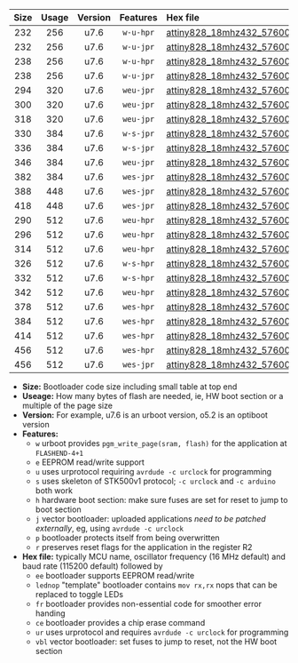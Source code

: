 |Size|Usage|Version|Features|Hex file|
|:-:|:-:|:-:|:-:|:--|
|232|256|u7.6|`w-u-hpr`|[attiny828_18mhz432_57600bps_ur.hex](https://raw.githubusercontent.com/stefanrueger/urboot/main/attiny828_18mhz432_57600bps_ur.hex)|
|232|256|u7.6|`w-u-jpr`|[attiny828_18mhz432_57600bps_ur_vbl.hex](https://raw.githubusercontent.com/stefanrueger/urboot/main/attiny828_18mhz432_57600bps_ur_vbl.hex)|
|238|256|u7.6|`w-u-hpr`|[attiny828_18mhz432_57600bps_lednop_ur.hex](https://raw.githubusercontent.com/stefanrueger/urboot/main/attiny828_18mhz432_57600bps_lednop_ur.hex)|
|238|256|u7.6|`w-u-jpr`|[attiny828_18mhz432_57600bps_lednop_ur_vbl.hex](https://raw.githubusercontent.com/stefanrueger/urboot/main/attiny828_18mhz432_57600bps_lednop_ur_vbl.hex)|
|294|320|u7.6|`weu-jpr`|[attiny828_18mhz432_57600bps_ee_ur_vbl.hex](https://raw.githubusercontent.com/stefanrueger/urboot/main/attiny828_18mhz432_57600bps_ee_ur_vbl.hex)|
|300|320|u7.6|`weu-jpr`|[attiny828_18mhz432_57600bps_ee_lednop_ur_vbl.hex](https://raw.githubusercontent.com/stefanrueger/urboot/main/attiny828_18mhz432_57600bps_ee_lednop_ur_vbl.hex)|
|318|320|u7.6|`weu-jpr`|[attiny828_18mhz432_57600bps_ee_lednop_fr_ur_vbl.hex](https://raw.githubusercontent.com/stefanrueger/urboot/main/attiny828_18mhz432_57600bps_ee_lednop_fr_ur_vbl.hex)|
|330|384|u7.6|`w-s-jpr`|[attiny828_18mhz432_57600bps_vbl.hex](https://raw.githubusercontent.com/stefanrueger/urboot/main/attiny828_18mhz432_57600bps_vbl.hex)|
|336|384|u7.6|`w-s-jpr`|[attiny828_18mhz432_57600bps_lednop_vbl.hex](https://raw.githubusercontent.com/stefanrueger/urboot/main/attiny828_18mhz432_57600bps_lednop_vbl.hex)|
|346|384|u7.6|`weu-jpr`|[attiny828_18mhz432_57600bps_ee_lednop_fr_ce_ur_vbl.hex](https://raw.githubusercontent.com/stefanrueger/urboot/main/attiny828_18mhz432_57600bps_ee_lednop_fr_ce_ur_vbl.hex)|
|382|384|u7.6|`wes-jpr`|[attiny828_18mhz432_57600bps_ee_vbl.hex](https://raw.githubusercontent.com/stefanrueger/urboot/main/attiny828_18mhz432_57600bps_ee_vbl.hex)|
|388|448|u7.6|`wes-jpr`|[attiny828_18mhz432_57600bps_ee_lednop_vbl.hex](https://raw.githubusercontent.com/stefanrueger/urboot/main/attiny828_18mhz432_57600bps_ee_lednop_vbl.hex)|
|418|448|u7.6|`wes-jpr`|[attiny828_18mhz432_57600bps_ee_lednop_fr_vbl.hex](https://raw.githubusercontent.com/stefanrueger/urboot/main/attiny828_18mhz432_57600bps_ee_lednop_fr_vbl.hex)|
|290|512|u7.6|`weu-hpr`|[attiny828_18mhz432_57600bps_ee_ur.hex](https://raw.githubusercontent.com/stefanrueger/urboot/main/attiny828_18mhz432_57600bps_ee_ur.hex)|
|296|512|u7.6|`weu-hpr`|[attiny828_18mhz432_57600bps_ee_lednop_ur.hex](https://raw.githubusercontent.com/stefanrueger/urboot/main/attiny828_18mhz432_57600bps_ee_lednop_ur.hex)|
|314|512|u7.6|`weu-hpr`|[attiny828_18mhz432_57600bps_ee_lednop_fr_ur.hex](https://raw.githubusercontent.com/stefanrueger/urboot/main/attiny828_18mhz432_57600bps_ee_lednop_fr_ur.hex)|
|326|512|u7.6|`w-s-hpr`|[attiny828_18mhz432_57600bps.hex](https://raw.githubusercontent.com/stefanrueger/urboot/main/attiny828_18mhz432_57600bps.hex)|
|332|512|u7.6|`w-s-hpr`|[attiny828_18mhz432_57600bps_lednop.hex](https://raw.githubusercontent.com/stefanrueger/urboot/main/attiny828_18mhz432_57600bps_lednop.hex)|
|342|512|u7.6|`weu-hpr`|[attiny828_18mhz432_57600bps_ee_lednop_fr_ce_ur.hex](https://raw.githubusercontent.com/stefanrueger/urboot/main/attiny828_18mhz432_57600bps_ee_lednop_fr_ce_ur.hex)|
|378|512|u7.6|`wes-hpr`|[attiny828_18mhz432_57600bps_ee.hex](https://raw.githubusercontent.com/stefanrueger/urboot/main/attiny828_18mhz432_57600bps_ee.hex)|
|384|512|u7.6|`wes-hpr`|[attiny828_18mhz432_57600bps_ee_lednop.hex](https://raw.githubusercontent.com/stefanrueger/urboot/main/attiny828_18mhz432_57600bps_ee_lednop.hex)|
|414|512|u7.6|`wes-hpr`|[attiny828_18mhz432_57600bps_ee_lednop_fr.hex](https://raw.githubusercontent.com/stefanrueger/urboot/main/attiny828_18mhz432_57600bps_ee_lednop_fr.hex)|
|456|512|u7.6|`wes-hpr`|[attiny828_18mhz432_57600bps_ee_lednop_fr_ce.hex](https://raw.githubusercontent.com/stefanrueger/urboot/main/attiny828_18mhz432_57600bps_ee_lednop_fr_ce.hex)|
|456|512|u7.6|`wes-jpr`|[attiny828_18mhz432_57600bps_ee_lednop_fr_ce_vbl.hex](https://raw.githubusercontent.com/stefanrueger/urboot/main/attiny828_18mhz432_57600bps_ee_lednop_fr_ce_vbl.hex)|

- **Size:** Bootloader code size including small table at top end
- **Useage:** How many bytes of flash are needed, ie, HW boot section or a multiple of the page size
- **Version:** For example, u7.6 is an urboot version, o5.2 is an optiboot version
- **Features:**
  + `w` urboot provides `pgm_write_page(sram, flash)` for the application at `FLASHEND-4+1`
  + `e` EEPROM read/write support
  + `u` uses urprotocol requiring `avrdude -c urclock` for programming
  + `s` uses skeleton of STK500v1 protocol; `-c urclock` and `-c arduino` both work
  + `h` hardware boot section: make sure fuses are set for reset to jump to boot section
  + `j` vector bootloader: uploaded applications *need to be patched externally*, eg, using `avrdude -c urclock`
  + `p` bootloader protects itself from being overwritten
  + `r` preserves reset flags for the application in the register R2
- **Hex file:** typically MCU name, oscillator frequency (16 MHz default) and baud rate (115200 default) followed by
  + `ee` bootloader supports EEPROM read/write
  + `lednop` "template" bootloader contains `mov rx,rx` nops that can be replaced to toggle LEDs
  + `fr` bootloader provides non-essential code for smoother error handing
  + `ce` bootloader provides a chip erase command
  + `ur` uses urprotocol and requires `avrdude -c urclock` for programming
  + `vbl` vector bootloader: set fuses to jump to reset, not the HW boot section
